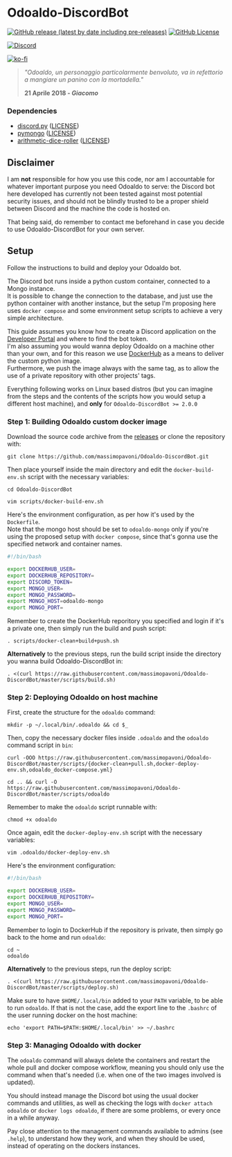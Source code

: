 # **Odoaldo-DiscordBot**
[![GitHub release (latest by date including pre-releases)](https://img.shields.io/github/v/release/massimopavoni/Odoaldo-DiscordBot?include_prereleases)](https://github.com/massimopavoni/Odoaldo-DiscordBot/releases)
[![GitHub License](https://img.shields.io/github/license/massimopavoni/Odoaldo-DiscordBot)](https://github.com/massimopavoni/Odoaldo-DiscordBot/blob/master/LICENSE)

[![Discord](https://img.shields.io/discord/926217143194886234?label=Join%20Not%20Declared%20Developers)](https://discord.gg/ZA76nJ3RsU)

[![ko-fi](https://ko-fi.com/img/githubbutton_sm.svg)](https://ko-fi.com/T6T8BD7A1)

> _"Odoaldo, un personaggio particolarmente benvoluto, va in refettorio a mangiare un panino con la mortadella."_
> 
> **21 Aprile 2018 - _Giacomo_**

### **Dependencies**
- [discord.py](https://pypi.org/project/discord.py/) ([LICENSE](https://github.com/Rapptz/discord.py/blob/master/LICENSE))
- [pymongo](https://pypi.org/project/pymongo/) ([LICENSE](https://github.com/mongodb/mongo-python-driver/blob/master/LICENSE))
- [arithmetic-dice-roller](https://pypi.org/project/arithmetic-dice-roller/) ([LICENSE](https://github.com/massimopavoni/arithmetic-dice-roller/blob/main/LICENSE))

## **Disclaimer**
I am **not** responsible for how you use this code, nor am I accountable for whatever important purpose you need Odoaldo to serve: the Discord bot here developed has currently not been tested against most potential security issues, and should not be blindly trusted to be a proper shield between Discord and the machine the code is hosted on.

That being said, do remember to contact me beforehand in case you decide to use Odoaldo-DiscordBot for your own server.

## **Setup**
Follow the instructions to build and deploy your Odoaldo bot.

The Discord bot runs inside a python custom container, connected to a Mongo instance.<br>
It is possible to change the connection to the database, and just use the python container with another instance, but the setup I'm proposing here uses `docker compose` and some environment setup scripts to achieve a very simple architecture.

This guide assumes you know how to create a Discord application on the [Developer Portal](https://discord.com/developers/applications) and where to find the bot token.<br>
I'm also assuming you would wanna deploy Odoaldo on a machine other than your own, and for this reason we use [DockerHub](https://hub.docker.com/) as a means to deliver the custom python image.<br>
Furthermore, we push the image always with the same tag, as to allow the use of a private repository with other projects' tags.

Everything following works on Linux based distros (but you can imagine from the steps and the contents of the scripts how you would setup a different host machine), and **only** for `Odoaldo-DiscordBot >= 2.0.0`

### **Step 1:** Building Odoaldo custom docker image
Download the source code archive from the [releases](https://github.com/massimopavoni/Odoaldo-DiscordBot/releases) or clone the repository with:
```
git clone https://github.com/massimopavoni/Odoaldo-DiscordBot.git
```
Then place yourself inside the main directory and edit the `docker-build-env.sh` script with the necessary variables:
```
cd Odoaldo-DiscordBot

vim scripts/docker-build-env.sh
```
Here's the environment configuration, as per how it's used by the `Dockerfile`.<br>
Note that the mongo host should be set to `odoaldo-mongo` only if you're using the proposed setup with `docker compose`, since that's gonna use the specified network and container names.
```bash
#!/bin/bash

export DOCKERHUB_USER=
export DOCKERHUB_REPOSITORY=
export DISCORD_TOKEN=
export MONGO_USER=
export MONGO_PASSWORD=
export MONGO_HOST=odoaldo-mongo
export MONGO_PORT=
```
Remember to create the DockerHub reporitory you specified and login if it's a private one, then simply run the build and push script:
```
. scripts/docker-clean+build+push.sh
```
**Alternatively** to the previous steps, run the build script inside the directory you wanna build Odoaldo-DiscordBot in:
```
. <(curl https://raw.githubusercontent.com/massimopavoni/Odoaldo-DiscordBot/master/scripts/build.sh)
```

### **Step 2:** Deploying Odoaldo on host machine
First, create the structure for the `odoaldo` command:
```
mkdir -p ~/.local/bin/.odoaldo && cd $_
```
Then, copy the necessary docker files inside `.odoaldo` and the `odoaldo` command script in `bin`:
```
curl -OOO https://raw.githubusercontent.com/massimopavoni/Odoaldo-DiscordBot/master/scripts/{docker-clean+pull.sh,docker-deploy-env.sh,odoaldo_docker-compose.yml}

cd .. && curl -O https://raw.githubusercontent.com/massimopavoni/Odoaldo-DiscordBot/master/scripts/odoaldo
```
Remember to make the `odoaldo` script runnable with:
```
chmod +x odoaldo
```
Once again, edit the `docker-deploy-env.sh` script with the necessary variables:
```
vim .odoaldo/docker-deploy-env.sh
```
Here's the environment configuration:
```bash
#!/bin/bash

export DOCKERHUB_USER=
export DOCKERHUB_REPOSITORY=
export MONGO_USER=
export MONGO_PASSWORD=
export MONGO_PORT=
```
Remember to login to DockerHub if the repository is private, then simply go back to the home and run `odoaldo`:
```
cd ~
odoaldo
```
**Alternatively** to the previous steps, run the deploy script:
```
. <(curl https://raw.githubusercontent.com/massimopavoni/Odoaldo-DiscordBot/master/scripts/deploy.sh)
```
Make sure to have `$HOME/.local/bin` added to your `PATH` variable, to be able to run `odoaldo`. If that is not the case, add the export line to the `.bashrc` of the user running docker on the host machine:
```
echo 'export PATH=$PATH:$HOME/.local/bin' >> ~/.bashrc
```

### **Step 3:** Managing Odoaldo with docker
The `odoaldo` command will always delete the containers and restart the whole pull and docker compose workflow, meaning you should only use the command when that's needed (i.e. when one of the two images involved is updated).

You should instead manage the Discord bot using the usual docker commands and utilities, as well as checking the logs with `docker attach odoaldo` or `docker logs odoaldo`, if there are some problems, or every once in a while anyway.

Pay close attention to the management commands available to admins (see `.help`), to understand how they work, and when they should be used, instead of operating on the dockers instances.
